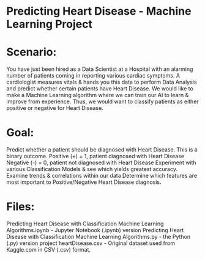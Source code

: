 # Predicting Heart Disease - Machine Learning Project

# Scenario: 
You have just been hired as a Data Scientist at a Hospital with an alarming number of patients coming in reporting various cardiac symptoms. A cardiologist measures vitals & hands you this data to perform Data Analysis and predict whether certain patients have Heart Disease. We would like to make a Machine Learning algorithm where we can train our AI to learn & improve from experience. Thus, we would want to classify patients as either positive or negative for Heart Disease.

# Goal: 
Predict whether a patient should be diagnosed with Heart Disease. This is a binary outcome. Positive (+) = 1, patient diagnosed with Heart Disease Negative (-) = 0, patient not diagnosed with Heart Disease Experiment with various Classification Models & see which yields greatest accuracy. Examine trends & correlations within our data Determine which features are most important to Positive/Negative Heart Disease diagnosis.

# Files:
Predicting Heart Disease with Classification Machine Learning Algorithms.ipynb - Jupyter Notebook (.ipynb) version
Predicting Heart Disease with Classification Machine Learning Algorithms.py - the Python (.py) version project heartDisease.csv - Original dataset used from Kaggle.com in CSV (.csv) format.
